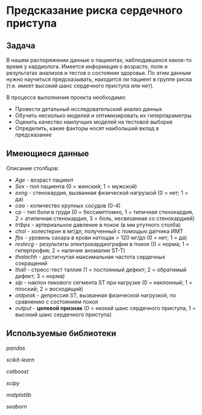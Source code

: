 # Предсказание риска сердечного приступа

## Задача
В нашем распоряжении данные о пациентах, наблюдавшихся какое-то время у кардиолога. Имеется информация о возрасте, поле и результатах анализов и тестов о состоянии здоровья. По этим данным нужно научиться предсказывать, находится ли пациент в группе риска (т.е. имеет высокий шанс сердечного приступа или нет).

В процессе выполнения проекта необходимо:
- Провести детальный исследовательский анализ данных
- Обучить несколько моделей и оптимизировать их гиперпараметры
- Оценить качество наилучших моделей на тестовой выборке
- Определить, какие факторы носят наибольший вклад в предсказание

## Имеющиеся данные
Описание столбцов:
- *Age* - возраст пациент
- *Sex* - пол пациента (0 = женский; 1 = мужской)
- *exng* - стенокардия, вызванная физической нагрузкой (0 = нет; 1 = да)
- *caa* - количество крупных сосудов (0-4)
- *cp* - тип боли в груди (0 = бессимптомно, 1 = типичная стенокардия, 2 = атипичная стенокардия, 3 = боль, несвязанная со стенокардией)
- *trtbps* - артериальное давление в покое (в мм ртутного столба)
- *chol* -  холестерин в мг/дл, полученный с помощью датчика ИМТ  
- *fbs* - уровень сахара в крови натощак > 120 мг/дл (0 = нет; 1 = да)
- *restecg* - результаты электрокардиографии в покое (0 = норма; 1 = гипертрофия; 2 = наличие аномалии ST-T)
- *thalachh* - достигнутая максимальная частота сердечных сокращений
- *thall* - стресс-тест таллия (1 = постоянный дефект; 2 = обратимый дефект; 3 = норма)
- *slp* - наклон пикового сегмента ST при нагрузке (0 = наклонный; 1 = плоский; 2 = восходящий)
- *oldpeak* - депрессия ST, вызванная физической нагрузкой, по сравнению с состоянием покоя
- *output* - **целевой признак** (0 = низкий шанс сердечного приступа, 1 = высокий шанс сердечного приступа)

## Используемые библиотеки
*pandas*

*scikit-learn*

*catboost*

*scipy*

*matplotlib*

*seaborn*